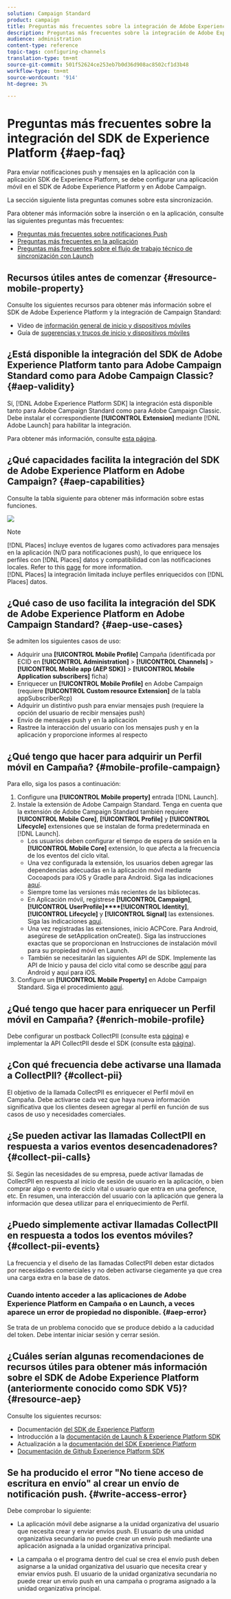 ```yaml
---
solution: Campaign Standard
product: campaign
title: Preguntas más frecuentes sobre la integración de Adobe Experience Platform SDK y Adobe Campaign
description: Preguntas más frecuentes sobre la integración de Adobe Experience Platform SDK y Adobe Campaign
audience: administration
content-type: reference
topic-tags: configuring-channels
translation-type: tm+mt
source-git-commit: 501f52624ce253eb7b0d36d908ac8502cf1d3b48
workflow-type: tm+mt
source-wordcount: '914'
ht-degree: 3%

---
```



# Preguntas más frecuentes sobre la integración del SDK de Experience Platform {#aep-faq}

Para enviar notificaciones push y mensajes en la aplicación con la aplicación SDK de Experience Platform, se debe configurar una aplicación móvil en el SDK de Adobe Experience Platform y en Adobe Campaign.

La sección siguiente lista preguntas comunes sobre esta sincronización.

Para obtener más información sobre la inserción o en la aplicación, consulte las siguientes preguntas más frecuentes:

* [Preguntas más frecuentes sobre notificaciones Push](../../channels/using/about-push-notifications.md#push-faq)
* [Preguntas más frecuentes en la aplicación](../../channels/using/about-in-app-messaging.md#in-app-faq)
* [Preguntas más frecuentes sobre el flujo de trabajo técnico de sincronización con Launch](../../administration/using/syncwithlaunch-faq.md)

## Recursos útiles antes de comenzar {#resource-mobile-property}

Consulte los siguientes recursos para obtener más información sobre el SDK de Adobe Experience Platform y la integración de Campaign Standard:

* Vídeo de [información general de inicio y dispositivos móviles](https://www.adobe.com/experience-platform/launch.html#acpl-mobile-video)
* Guía de [sugerencias y trucos de inicio y dispositivos móviles](https://www.adobe.com/content/dam/www/us/en/experience-platform/launch-tag-manager/pdfs/adobe-cloud-platform-launch-tips-and-tricks-sheet.pdf)

## ¿Está disponible la integración del SDK de Adobe Experience Platform tanto para Adobe Campaign Standard como para Adobe Campaign Classic? {#aep-validity}

Sí, [!DNL Adobe Experience Platform SDK] la integración está disponible tanto para Adobe Campaign Standard como para Adobe Campaign Classic. Debe instalar el correspondiente **[!UICONTROL Extension]** mediante [!DNL Adobe Launch] para habilitar la integración.

Para obtener más información, consulte [esta página](https://aep-sdks.gitbook.io/docs/using-mobile-extensions/adobe-campaign-standard).

## ¿Qué capacidades facilita la integración del SDK de Adobe Experience Platform en Adobe Campaign? {#aep-capabilities}

Consulte la tabla siguiente para obtener más información sobre estas funciones.

![](assets/faq.png)

>[!NOTE]
>
>[!DNL Places] incluye eventos de lugares como activadores para mensajes en la aplicación (N/D para notificaciones push), lo que enriquece los perfiles con [!DNL Places] datos y compatibilidad con las notificaciones locales. Refer to this [page](../../channels/using/preparing-and-sending-an-in-app-message.md) for more information. <br>[!DNL Places] la integración limitada incluye perfiles enriquecidos con [!DNL Places] datos.

## ¿Qué caso de uso facilita la integración del SDK de Adobe Experience Platform en Adobe Campaign Standard? {#aep-use-cases}

Se admiten los siguientes casos de uso:

* Adquirir una **[!UICONTROL Mobile Profile]** Campaña (identificada por ECID en **[!UICONTROL Administration]** > **[!UICONTROL Channels]** > **[!UICONTROL Mobile app (AEP SDK)]** > **[!UICONTROL Mobile Application subscribers]** ficha)
* Enriquecer un **[!UICONTROL Mobile Profile]** en Adobe Campaign (requiere **[!UICONTROL Custom resource Extension]** de la tabla appSubscriberRcp)
* Adquirir un distintivo push para enviar mensajes push (requiere la opción del usuario de recibir mensajes push)
* Envío de mensajes push y en la aplicación
* Rastree la interacción del usuario con los mensajes push y en la aplicación y proporcione informes al respecto

## ¿Qué tengo que hacer para adquirir un Perfil móvil en Campaña? {#mobile-profile-campaign}

Para ello, siga los pasos a continuación:

1. Configure una **[!UICONTROL Mobile property]** entrada [!DNL Launch].
1. Instale la extensión de Adobe Campaign Standard. Tenga en cuenta que la extensión de Adobe Campaign Standard también requiere **[!UICONTROL Mobile Core]**, **[!UICONTROL Profile]** y **[!UICONTROL Lifecycle]** extensiones que se instalan de forma predeterminada en [!DNL Launch].
   * Los usuarios deben configurar el tiempo de espera de sesión en la **[!UICONTROL Mobile Core]** extensión, lo que afecta a la frecuencia de los eventos del ciclo vital.
   * Una vez configurada la extensión, los usuarios deben agregar las dependencias adecuadas en la aplicación móvil mediante Cocoapods para iOS y Gradle para Android. Siga las indicaciones [aquí](https://aep-sdks.gitbook.io/docs/using-mobile-extensions/adobe-campaign-standard).
   * Siempre tome las versiones más recientes de las bibliotecas.
   * En Aplicación móvil, regístrese **[!UICONTROL Campaign]**, **[!UICONTROL UserProfile]****[!UICONTROL Identity]**, **[!UICONTROL Lifecycle]** y **[!UICONTROL Signal]** las extensiones. Siga las indicaciones [aquí](https://aep-sdks.gitbook.io/docs/using-mobile-extensions/adobe-campaign-standard#register-the-campaign-standard-extension-with-mobile-core).
   * Una vez registradas las extensiones, inicio ACPCore. Para Android, asegúrese de setApplication onCreate(). Siga las instrucciones exactas que se proporcionan en Instrucciones de instalación móvil para su propiedad móvil en Launch.
   * También se necesitarán las siguientes API de SDK. Implemente las API de Inicio y pausa del ciclo vital como se describe [aquí](https://aep-sdks.gitbook.io/docs/using-mobile-extensions/mobile-core/lifecycle/lifecycle-extension-in-android) para Android y aquí para iOS.
1. Configure un **[!UICONTROL Mobile Property]** en Adobe Campaign Standard. Siga el procedimiento [aquí](../../administration/using/configuring-a-mobile-application.md#channel-specific-config).

## ¿Qué tengo que hacer para enriquecer un Perfil móvil en Campaña? {#enrich-mobile-profile}

Debe configurar un postback CollectPII (consulte esta [página](https://helpx.adobe.com/campaign/kb/config-app-in-launch.html#PIIpostback)) e implementar la API CollectPII desde el SDK (consulte esta [página](https://aep-sdks.gitbook.io/docs/using-mobile-extensions/mobile-core/mobile-core-api-reference#collect-pii)).

## ¿Con qué frecuencia debe activarse una llamada a CollectPII? {#collect-pii}

El objetivo de la llamada CollectPII es enriquecer el Perfil móvil en Campaña. Debe activarse cada vez que haya nueva información significativa que los clientes deseen agregar al perfil en función de sus casos de uso y necesidades comerciales.

## ¿Se pueden activar las llamadas CollectPII en respuesta a varios eventos desencadenadores? {#collect-pii-calls}

Sí. Según las necesidades de su empresa, puede activar llamadas de CollectPII en respuesta al inicio de sesión de usuario en la aplicación, o bien comprar algo o evento de ciclo vital o usuario que entra en una geofence, etc. En resumen, una interacción del usuario con la aplicación que genera la información que desea utilizar para el enriquecimiento de Perfil.

## ¿Puedo simplemente activar llamadas CollectPII en respuesta a todos los eventos móviles? {#collect-pii-events}

La frecuencia y el diseño de las llamadas CollectPII deben estar dictados por necesidades comerciales y no deben activarse ciegamente ya que crea una carga extra en la base de datos.

### Cuando intento acceder a las aplicaciones de Adobe Experience Platform en Campaña o en Launch, a veces aparece un error de propiedad no disponible. {#aep-error}

Se trata de un problema conocido que se produce debido a la caducidad del token. Debe intentar iniciar sesión y cerrar sesión.

## ¿Cuáles serían algunas recomendaciones de recursos útiles para obtener más información sobre el SDK de Adobe Experience Platform (anteriormente conocido como SDK V5)?{#resource-aep}

Consulte los siguientes recursos:

* Documentación [del SDK de Experience Platform](https://aep-sdks.gitbook.io/docs/)
* Introducción a la [documentación de Launch &amp; Experience Platform SDK](https://aep-sdks.gitbook.io/docs/getting-started/create-a-mobile-property)
* Actualización a la [documentación del SDK Experience Platform](https://aep-sdks.gitbook.io/docs/resources/upgrading-to-aep)
* [Documentación de Github Experience Platform SDK](https://github.com/Adobe-Marketing-Cloud/acp-sdks/)

## Se ha producido el error &quot;No tiene acceso de escritura en envío&quot; al crear un envío de notificación push. {#write-access-error}

Debe comprobar lo siguiente:

* La aplicación móvil debe asignarse a la unidad organizativa del usuario que necesita crear y enviar envíos push. El usuario de una unidad organizativa secundaria no puede crear un envío push mediante una aplicación asignada a la unidad organizativa principal.

* La campaña o el programa dentro del cual se crea el envío push deben asignarse a la unidad organizativa del usuario que necesita crear y enviar envíos push. El usuario de la unidad organizativa secundaria no puede crear un envío push en una campaña o programa asignado a la unidad organizativa principal.